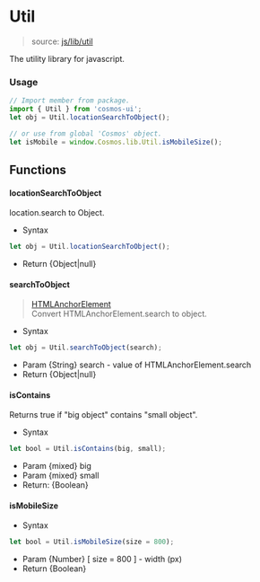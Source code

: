 # Util
> source: [js/lib/util](../src/js/lib/util.js)

The utility library for javascript.

### Usage
```javascript
// Import member from package.
import { Util } from 'cosmos-ui';
let obj = Util.locationSearchToObject();

// or use from global 'Cosmos' object.
let isMobile = window.Cosmos.lib.Util.isMobileSize();
```

## Functions

#### locationSearchToObject
location.search to Object.
- Syntax
```javascript
let obj = Util.locationSearchToObject();
```
- Return {Object|null}

#### searchToObject
> [HTMLAnchorElement](https://developer.mozilla.org/en-US/docs/Web/API/HTMLAnchorElement)  
Convert HTMLAnchorElement.search to object.

- Syntax
```javascript
let obj = Util.searchToObject(search);
```
- Param {String} search - value of HTMLAnchorElement.search
- Return {Object|null}

#### isContains
Returns true if "big object" contains "small object".
- Syntax
```javascript
let bool = Util.isContains(big, small);
```
- Param {mixed} big
- Param {mixed} small
- Return: {Boolean}

#### isMobileSize
- Syntax
```javascript
let bool = Util.isMobileSize(size = 800);
```
- Param {Number} [ size = 800 ] - width (px)
- Return {Boolean}
